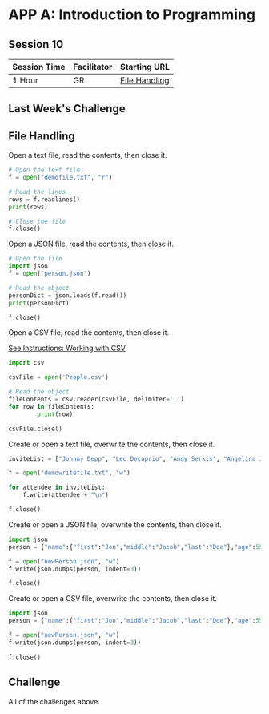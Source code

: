 # APP A: Introduction to Programming
## Session 10

|Session Time|Facilitator|Starting URL                                                               |
|------------|-----------|---------------------------------------------------------------------------|
|1 Hour      |GR         |[File Handling](https://www.w3schools.com/python/python_file_handling.asp) |

## Last Week's Challenge

## File Handling
Open a text file, read the contents, then close it.
```py
# Open the text file
f = open("demofile.txt", "r")

# Read the lines
rows = f.readlines()
print(rows)

# Close the file
f.close()
```

Open a JSON file, read the contents, then close it.
```py
# Open the file
import json 
f = open("person.json")

# Read the object
personDict = json.loads(f.read())
print(personDict)

f.close()
```

Open a CSV file, read the contents, then close it.

[See Instructions: Working with CSV](https://realpython.com/python-csv/#parsing-csv-files-with-pythons-built-in-csv-library)
```py
import csv

csvFile = open('People.csv')

# Read the object
fileContents = csv.reader(csvFile, delimiter=',')
for row in fileContents:
        print(row)

csvFile.close()
```

Create or open a text file, overwrite the contents, then close it.
```py
inviteList = ["Johnny Depp", "Leo Decaprio", "Andy Serkis", "Angelina Jolie"]

f = open("demowritefile.txt", "w")

for attendee in inviteList:
    f.write(attendee + "\n")

f.close()
```

Create or open a JSON file, overwrite the contents, then close it.
```py
import json
person = {"name":{"first":"Jon","middle":"Jacob","last":"Doe"},"age":55}

f = open("newPerson.json", "w")
f.write(json.dumps(person, indent=3))

f.close()
```

Create or open a CSV file, overwrite the contents, then close it.
```py
import json
person = {"name":{"first":"Jon","middle":"Jacob","last":"Doe"},"age":55}

f = open("newPerson.json", "w")
f.write(json.dumps(person, indent=3))

f.close()
```

## Challenge
All of the challenges above.